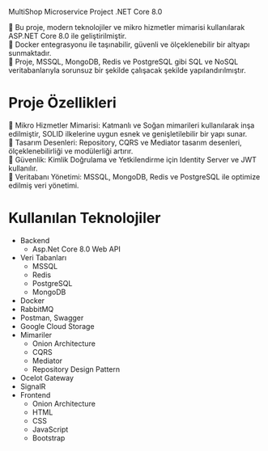  MultiShop Microservice Project .NET Core 8.0

📌 Bu proje, modern teknolojiler ve mikro hizmetler mimarisi kullanılarak ASP.NET Core 8.0 ile geliştirilmiştir. <br>
📌 Docker entegrasyonu ile taşınabilir, güvenli ve ölçeklenebilir bir altyapı sunmaktadır. <br>
📌 Proje, MSSQL, MongoDB, Redis ve PostgreSQL gibi SQL ve NoSQL veritabanlarıyla sorunsuz bir şekilde çalışacak şekilde yapılandırılmıştır.
 

<h1>Proje Özellikleri</h1>

📌  Mikro Hizmetler Mimarisi: Katmanlı ve Soğan mimarileri kullanılarak inşa edilmiştir, SOLID ilkelerine uygun esnek ve genişletilebilir bir yapı sunar. <br>
📌  Tasarım Desenleri: Repository, CQRS ve Mediator tasarım desenleri, ölçeklenebilirliği ve modülerliği artırır.<br>
📌  Güvenlik: Kimlik Doğrulama ve Yetkilendirme için Identity Server ve JWT kullanılır.<br>
📌  Veritabanı Yönetimi: MSSQL, MongoDB, Redis ve PostgreSQL ile optimize edilmiş veri yönetimi.<br>

<h1>Kullanılan Teknolojiler</h1>

<ul>
  <li>Backend
    <ul>
      <li>Asp.Net Core 8.0 Web API</li>
    </ul>
  </li>
    <li>Veri Tabanları
    <ul>
      <li>MSSQL</li>
        <li>Redis</li>
        <li>PostgreSQL</li>
        <li>MongoDB</li>
    </ul>
  </li>
 <li>Docker</li>
   <li>RabbitMQ</li>
   <li>Postman, Swagger</li>
   <li> Google Cloud Storage</li>
     <li>Mimariler
    <ul>
      <li>Onion Architecture</li>
        <li>CQRS</li>
        <li>Mediator</li>
        <li>Repository Design Pattern</li>
    </ul>
  </li>
     <li>Ocelot Gateway</li>
    <li>SignalR</li>
      <li>Frontend
    <ul>
      <li>Onion Architecture</li>
        <li>HTML</li>
        <li>CSS</li>
        <li>JavaScript</li>
              <li>Bootstrap</li>
    </ul>
  </li>
</ul>
